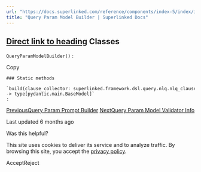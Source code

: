 ```yaml
---
url: "https://docs.superlinked.com/reference/components/index-5/index/index/query_param_model_builder"
title: "Query Param Model Builder | Superlinked Docs"
---
```


## [Direct link to heading](https://docs.superlinked.com/reference/components/index-5/index/index/query_param_model_builder\#classes)    Classes

`QueryParamModelBuilder()` :

Copy

```inline-grid min-w-full grid-cols-[auto_1fr] [count-reset:line] print:whitespace-pre-wrap
### Static methods

`build(clause_collector: superlinked.framework.dsl.query.nlq.nlq_clause_collector.NLQClauseCollector) ‑> type[pydantic.main.BaseModel]`
:
```

[PreviousQuery Param Prompt Builder](https://docs.superlinked.com/reference/components/index-5/index/index/query_param_prompt_builder) [NextQuery Param Model Validator Info](https://docs.superlinked.com/reference/components/index-5/index/index/query_param_model_validator_info)

Last updated 6 months ago

Was this helpful?

This site uses cookies to deliver its service and to analyze traffic. By browsing this site, you accept the [privacy policy](https://superlinked.com/policies/privacy-policy).

AcceptReject